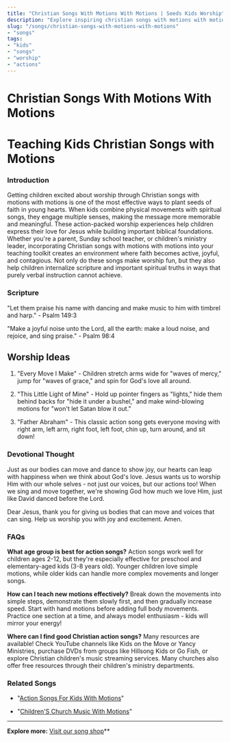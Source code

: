 ```yaml
---
title: "Christian Songs With Motions With Motions | Seeds Kids Worship"
description: "Explore inspiring christian songs with motions with motions for children's worship and faith development. Biblical music resources for families and ministry."
slug: "/songs/christian-songs-with-motions-with-motions"
- "songs"
tags:
- "kids"
- "songs"
- "worship"
- "actions"
---
```


# Christian Songs With Motions With Motions

# Teaching Kids Christian Songs with Motions

### Introduction
Getting children excited about worship through Christian songs with motions with motions is one of the most effective ways to plant seeds of faith in young hearts. When kids combine physical movements with spiritual songs, they engage multiple senses, making the message more memorable and meaningful. These action-packed worship experiences help children express their love for Jesus while building important biblical foundations. Whether you're a parent, Sunday school teacher, or children's ministry leader, incorporating Christian songs with motions with motions into your teaching toolkit creates an environment where faith becomes active, joyful, and contagious. Not only do these songs make worship fun, but they also help children internalize scripture and important spiritual truths in ways that purely verbal instruction cannot achieve.

### Scripture
"Let them praise his name with dancing and make music to him with timbrel and harp." - Psalm 149:3

"Make a joyful noise unto the Lord, all the earth: make a loud noise, and rejoice, and sing praise." - Psalm 98:4

## Worship Ideas
1. "Every Move I Make" - Children stretch arms wide for "waves of mercy," jump for "waves of grace," and spin for God's love all around.

2. "This Little Light of Mine" - Hold up pointer fingers as "lights," hide them behind backs for "hide it under a bushel," and make wind-blowing motions for "won't let Satan blow it out."

3. "Father Abraham" - This classic action song gets everyone moving with right arm, left arm, right foot, left foot, chin up, turn around, and sit down!

### Devotional Thought
Just as our bodies can move and dance to show joy, our hearts can leap with happiness when we think about God's love. Jesus wants us to worship Him with our whole selves - not just our voices, but our actions too! When we sing and move together, we're showing God how much we love Him, just like David danced before the Lord.

Dear Jesus, thank you for giving us bodies that can move and voices that can sing. Help us worship you with joy and excitement. Amen.

### FAQs

**What age group is best for action songs?**
Action songs work well for children ages 2-12, but they're especially effective for preschool and elementary-aged kids (3-8 years old). Younger children love simple motions, while older kids can handle more complex movements and longer songs.

**How can I teach new motions effectively?**
Break down the movements into simple steps, demonstrate them slowly first, and then gradually increase speed. Start with hand motions before adding full body movements. Practice one section at a time, and always model enthusiasm - kids will mirror your energy!

**Where can I find good Christian action songs?**
Many resources are available! Check YouTube channels like Kids on the Move or Yancy Ministries, purchase DVDs from groups like Hillsong Kids or Go Fish, or explore Christian children's music streaming services. Many churches also offer free resources through their children's ministry departments.

### Related Songs

- "[Action Songs For Kids With Motions](/songs/action-songs-for-kids-with-motions/)"

- "[Children'S Church Music With Motions](/songs/children-s-church-music-with-motions/)"

---

**Explore more:** [Visit our song shop](https://seedskidsworship.com/shop)**

<!-- Schema Markup -->
<script type="application/ld+json">
{
  "@context": "https://schema.org",
  "@type": "MusicRecording",
  "name": "Christian Songs With Motions With Motions",
  "byArtist": {
    "@type": "MusicGroup",
    "name": "Seeds Kids Worship"
  },
  "isFamilyFriendly": true,
  "url": "https://seedskidsworship.com/songs/christian-songs-with-motions-with-motions/"
}
</script>